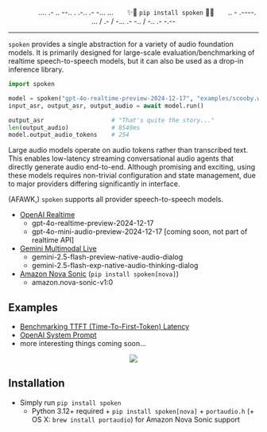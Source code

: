 <div align="center">

&nbsp;&nbsp;&nbsp;&nbsp;&nbsp;&nbsp;&nbsp;&nbsp;&nbsp;&nbsp;&nbsp;&nbsp;&nbsp;&nbsp;.... .- .. --.. . .-.. .- -... ...&nbsp;&nbsp;&nbsp;&nbsp;&nbsp;&nbsp;&nbsp;✨🎤 `pip install spoken` 🎤✨&nbsp;&nbsp;&nbsp;&nbsp;&nbsp;&nbsp;&nbsp;.. - .----. ... / .- / -... .- -.. / -.. .- -.--

</div>

---

`spoken` provides a single abstraction for a variety of audio foundation models. It is primarily designed for large-scale evaluation/benchmarking of realtime speech-to-speech models, but it can also be used as a drop-in inference library.

```python
import spoken

model = spoken("gpt-4o-realtime-preview-2024-12-17", "examples/scooby.wav")
input_asr, output_asr, output_audio = await model.run()

output_asr                   # "That's quite the story..."
len(output_audio)            # 8549ms
model.output_audio_tokens    # 254
```

Large audio models operate on audio tokens rather than transcribed text. This enables low-latency streaming conversational audio agents that directly generate audio end-to-end. Although promising and exciting, using these models requires non-trivial configuration and state management, due to major providers differing significantly in interface.

(AFAWK,) `spoken` supports all provider speech-to-speech models.
- [OpenAI Realtime](https://platform.openai.com/docs/guides/realtime)
  - gpt-4o-realtime-preview-2024-12-17
  - gpt-4o-mini-audio-preview-2024-12-17 [coming soon, not part of realtime API]
- [Gemini Multimodal Live](https://ai.google.dev/gemini-api/docs/live)
  - gemini-2.5-flash-preview-native-audio-dialog
  - gemini-2.5-flash-exp-native-audio-thinking-dialog
- [Amazon Nova Sonic](https://aws.amazon.com/ai/generative-ai/nova/speech/) (`pip install spoken[nova]`)
  - amazon.nova-sonic-v1:0

## Examples
* [Benchmarking TTFT (Time-To-First-Token) Latency](./examples/latency.py)
* [OpenAI System Prompt](./examples/system_prompt.py)
* more interesting things coming soon...

<div align="center">
<img src="https://github.com/user-attachments/assets/c8535dd7-6dec-4e38-aa78-374629f65c10"/>
</div>

## Installation
- Simply run `pip install spoken`
  - Python 3.12+ required + `pip install spoken[nova]` + `portaudio.h` (+ OS X: `brew install portaudio`) for Amazon Nova Sonic support
